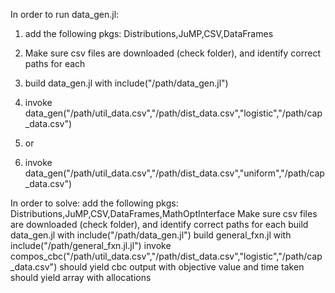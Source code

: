In order to run data_gen.jl:
  1) add the following pkgs: Distributions,JuMP,CSV,DataFrames
  
  2) Make sure csv files are downloaded (check folder), and identify correct paths for each
  
  3) build data_gen.jl with include("/path/data_gen.jl")
  
  4) invoke data_gen("/path/util_data.csv","/path/dist_data.csv","logistic","/path/cap_data.csv")
  
  5) or
  
  6) invoke data_gen("/path/util_data.csv","/path/dist_data.csv","uniform","/path/cap_data.csv")

In order to solve:
  add the following pkgs: Distributions,JuMP,CSV,DataFrames,MathOptInterface
  Make sure csv files are downloaded (check folder), and identify correct paths for each
  build data_gen.jl with include("/path/data_gen.jl")
  build general_fxn.jl with include("/path/general_fxn.jl.jl")
  invoke compos_cbc("/path/util_data.csv","/path/dist_data.csv","logistic","/path/cap_data.csv")
  should yield cbc output with objective value and time taken
  should yield array with allocations
  
  
